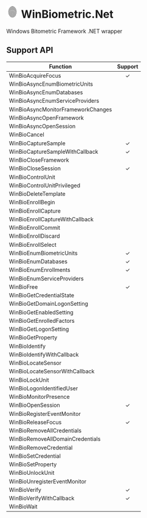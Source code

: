 # ![Alt text](nuget/fingerprint32.png "WinBiometric.Net") WinBiometric.Net

Windows Bitometric Framework .NET wrapper

## Support API

|Function|Support|
|----|:----:| 
|WinBioAcquireFocus|✓|
|WinBioAsyncEnumBiometricUnits||
|WinBioAsyncEnumDatabases||
|WinBioAsyncEnumServiceProviders||
|WinBioAsyncMonitorFrameworkChanges||
|WinBioAsyncOpenFramework||
|WinBioAsyncOpenSession||
|WinBioCancel||
|WinBioCaptureSample|✓|
|WinBioCaptureSampleWithCallback|✓|
|WinBioCloseFramework||
|WinBioCloseSession|✓|
|WinBioControlUnit||
|WinBioControlUnitPrivileged||
|WinBioDeleteTemplate||
|WinBioEnrollBegin||
|WinBioEnrollCapture||
|WinBioEnrollCaptureWithCallback||
|WinBioEnrollCommit||
|WinBioEnrollDiscard||
|WinBioEnrollSelect||
|WinBioEnumBiometricUnits|✓|
|WinBioEnumDatabases|✓|
|WinBioEnumEnrollments|✓|
|WinBioEnumServiceProviders||
|WinBioFree|✓|
|WinBioGetCredentialState||
|WinBioGetDomainLogonSetting||
|WinBioGetEnabledSetting||
|WinBioGetEnrolledFactors||
|WinBioGetLogonSetting||
|WinBioGetProperty||
|WinBioIdentify||
|WinBioIdentifyWithCallback||
|WinBioLocateSensor||
|WinBioLocateSensorWithCallback||
|WinBioLockUnit||
|WinBioLogonIdentifiedUser||
|WinBioMonitorPresence||
|WinBioOpenSession|✓|
|WinBioRegisterEventMonitor||
|WinBioReleaseFocus|✓|
|WinBioRemoveAllCredentials||
|WinBioRemoveAllDomainCredentials||
|WinBioRemoveCredential||
|WinBioSetCredential||
|WinBioSetProperty||
|WinBioUnlockUnit||
|WinBioUnregisterEventMonitor||
|WinBioVerify|✓|
|WinBioVerifyWithCallback|✓|
|WinBioWait||